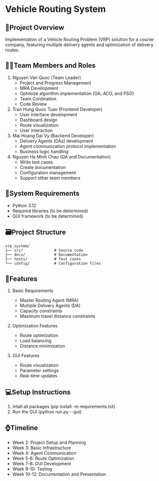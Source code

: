 # Vehicle Routing System

## 📄Project Overview
Implementation of a Vehicle Routing Problem (VRP) solution for a courier company, featuring multiple delivery agents and optimization of delivery routes.

## 🧑‍💻Team Members and Roles
1. Nguyen Van Quoc (Team Leader)
   - Project and Progress Management
   - MRA Development
   - Optimize algorithm implementation (GA, ACO, and PSO)
   - Team Cordination
   - Code Review 
3. Tran Hung Quoc Tuan (Frontend Developer)
   - User interface development
   - Dashboard design
   - Route visualization
   - User interaction
5. Mai Hoang Dai Vy (Backend Developer)
   - Delivery Agents (DAs) development
   - Agent communication protocol implementation
   - Business logic handling
7. Nguyen Ha Minh Chau (QA and Documentation)
   - Write test cases
   - Create documentation
   - Configuration management
   - Support other team members

## 🧮System Requirements
- Python 3.12
- Required libraries (to be determined)
- GUI framework (to be determined)

## 🗃️Project Structure
```
vrp_system/
├── src/              # Source code
├── docs/             # Documentation
├── tests/            # Test cases
└── config/           # Configuration files
```

## 📱Features
1. Basic Requirements
   - Master Routing Agent (MRA)
   - Multiple Delivery Agents (DA)
   - Capacity constraints
   - Maximum travel distance constraints

2. Optimization Features
   - Route optimization
   - Load balancing
   - Distance minimization

3. GUI Features
   - Route visualization
   - Parameter settings
   - Real-time updates

## 💻Setup Instructions
1. Intall all packages (pip install -m requirements.txt)
3. Run the GUI (python run.py --gui)

## ⌚Timeline
- Week 2: Project Setup and Planning
- Week 3: Basic Infrastructure
- Week 4: Agent Communication
- Week 5-6: Route Optimization
- Week 7-8: GUI Development
- Week 9-10: Testing
- Week 10-12: Documentation and Presentation

